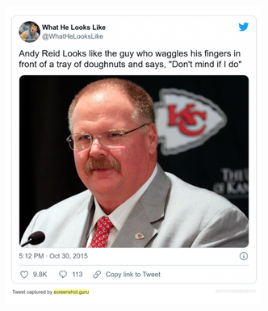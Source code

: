 ![andyreid](https://raw.githubusercontent.com/muneer78/muneer78.github.io/master/images/andyreid.png)



